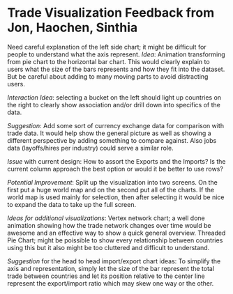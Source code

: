 
# Trade Visualization Feedback from Jon, Haochen, Sinthia

Need careful explanation of the left side chart; it might be difficult for people to understand what the axis represent.
*Idea*: Animation transforming from pie chart to the horizontal bar chart. This would clearly explain to users what the size of the bars represents and how they fit into the dataset. But be careful about adding to many moving parts to avoid distracting users.

*Interaction Idea*: selecting a bucket on the left should light up countries on the right to clearly show association and/or drill down into specifics of the data.

*Suggestion*: Add some sort of currency exchange data for comparison with trade data. It would help show the general picture as well as showing a different perspective by adding something to compare against. Also jobs data (layoffs/hires per industry) could serve a similar role.

*Issue* with current design: How to assort the Exports and the Imports? Is the current column approach the best option or would it be better to use rows?

*Potential Improvement*: Split up the visualization into two screens. On the first put a huge world map and on the second put all of the charts. If the world map is used mainly for selection, then after selecting it would be nice to expand the data to take up the full screen.

*Ideas for additional visualizations*: Vertex network chart; a well done animation showing how the trade network changes over time would be awesome and an effective way to show a quick general overview. Threaded Pie Chart; might be poissible to show every relationship between countries using this but it also might be too cluttered and difficult to understand.

*Suggestion* for the head to head import/export chart ideas: To simplify the axis and representation, simply let the size of the bar represent the total trade between countries and let its position relative to the center line represent the export/import ratio which may skew one way or the other.
